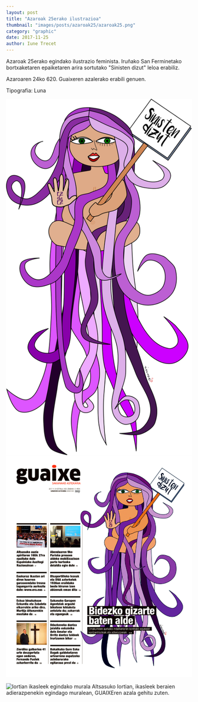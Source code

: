 ```yaml
---
layout: post
title: "Azaroak 25erako ilustrazioa"
thumbnail: "images/posts/azaroak25/azaroak25.png"
category: "graphic"
date: 2017-11-25
author: Iune Trecet
---
```


Azaroak 25erako egindako ilustrazio feminista. Iruñako San Ferminetako
bortxaketaren epaiketaren arira sortutako "Sinisten dizut" leloa erabiliz.

Azaroaren 24ko 620. Guaixeren azalerako erabili genuen.

Tipografia: Luna

<img src="/images/posts/azaroak25/azaroak25_trazatua.svg" alt="Azaroak 25"/>

<img src="/images/posts/azaroak25/620_GUAIXE.jpg" alt="Azaroak 24eko Guaixea"/>

<img src="/images/posts/azaroak25/iortia.jpg" alt="Iortian ikasleek egindako
murala"/>
Altsasuko Iortian, ikasleek beraien adierazpenekin egindago muralean, GUAIXEren
azala gehitu zuten.
